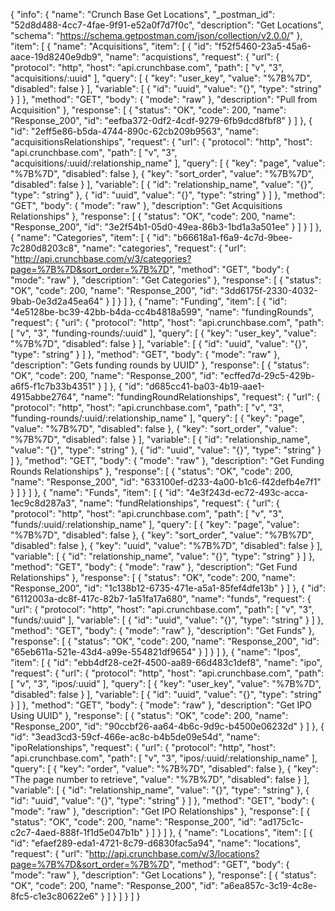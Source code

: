 {
  "info": {
    "name": "Crunch Base Get Locations",
    "_postman_id": "52d8d488-4cc7-4fae-9f91-e52a0f7d7f0c",
    "description": "Get Locations",
    "schema": "https://schema.getpostman.com/json/collection/v2.0.0/"
  },
  "item": [
    {
      "name": "Acquisitions",
      "item": [
        {
          "id": "f52f5460-23a5-45a6-aace-19d8240e9db9",
          "name": "acquistions",
          "request": {
            "url": {
              "protocol": "http",
              "host": "api.crunchbase.com",
              "path": [
                "v",
                "3",
                "acquisitions/:uuid"
              ],
              "query": [
                {
                  "key": "user_key",
                  "value": "%7B%7D",
                  "disabled": false
                }
              ],
              "variable": [
                {
                  "id": "uuid",
                  "value": "{}",
                  "type": "string"
                }
              ]
            },
            "method": "GET",
            "body": {
              "mode": "raw"
            },
            "description": "Pull from Acquisition"
          },
          "response": [
            {
              "status": "OK",
              "code": 200,
              "name": "Response_200",
              "id": "eefba372-0df2-4cdf-9279-6fb9dcd8fbf8"
            }
          ]
        },
        {
          "id": "2eff5e86-b5da-4744-890c-62cb209b9563",
          "name": "acquisitionsRelationships",
          "request": {
            "url": {
              "protocol": "http",
              "host": "api.crunchbase.com",
              "path": [
                "v",
                "3",
                "acquisitions/:uuid/:relationship_name"
              ],
              "query": [
                {
                  "key": "page",
                  "value": "%7B%7D",
                  "disabled": false
                },
                {
                  "key": "sort_order",
                  "value": "%7B%7D",
                  "disabled": false
                }
              ],
              "variable": [
                {
                  "id": "relationship_name",
                  "value": "{}",
                  "type": "string"
                },
                {
                  "id": "uuid",
                  "value": "{}",
                  "type": "string"
                }
              ]
            },
            "method": "GET",
            "body": {
              "mode": "raw"
            },
            "description": "Get Acquisitions Relationships"
          },
          "response": [
            {
              "status": "OK",
              "code": 200,
              "name": "Response_200",
              "id": "3e2f54b1-05d0-49ea-86b3-1bd1a3a501ee"
            }
          ]
        }
      ]
    },
    {
      "name": "Categories",
      "item": [
        {
          "id": "b66618a1-f6a9-4c7d-9bee-7c280d8203c8",
          "name": "categories",
          "request": {
            "url": "http://api.crunchbase.com/v/3/categories?page=%7B%7D&sort_order=%7B%7D",
            "method": "GET",
            "body": {
              "mode": "raw"
            },
            "description": "Get Categories"
          },
          "response": [
            {
              "status": "OK",
              "code": 200,
              "name": "Response_200",
              "id": "3dd6175f-2330-4032-9bab-0e3d2a45ea64"
            }
          ]
        }
      ]
    },
    {
      "name": "Funding",
      "item": [
        {
          "id": "4e5128be-bc39-42bb-b4da-cc4b4818a599",
          "name": "fundingRounds",
          "request": {
            "url": {
              "protocol": "http",
              "host": "api.crunchbase.com",
              "path": [
                "v",
                "3",
                "funding-rounds/:uuid"
              ],
              "query": [
                {
                  "key": "user_key",
                  "value": "%7B%7D",
                  "disabled": false
                }
              ],
              "variable": [
                {
                  "id": "uuid",
                  "value": "{}",
                  "type": "string"
                }
              ]
            },
            "method": "GET",
            "body": {
              "mode": "raw"
            },
            "description": "Gets funding rounds by UUID"
          },
          "response": [
            {
              "status": "OK",
              "code": 200,
              "name": "Response_200",
              "id": "ecffed7d-29c5-429b-a6f5-f1c7b33b4351"
            }
          ]
        },
        {
          "id": "d685cc41-ba03-4b19-aae1-4915abbe2764",
          "name": "fundingRoundRelationships",
          "request": {
            "url": {
              "protocol": "http",
              "host": "api.crunchbase.com",
              "path": [
                "v",
                "3",
                "funding-rounds/:uuid/:relationship_name"
              ],
              "query": [
                {
                  "key": "page",
                  "value": "%7B%7D",
                  "disabled": false
                },
                {
                  "key": "sort_order",
                  "value": "%7B%7D",
                  "disabled": false
                }
              ],
              "variable": [
                {
                  "id": "relationship_name",
                  "value": "{}",
                  "type": "string"
                },
                {
                  "id": "uuid",
                  "value": "{}",
                  "type": "string"
                }
              ]
            },
            "method": "GET",
            "body": {
              "mode": "raw"
            },
            "description": "Get Funding Rounds Relationships"
          },
          "response": [
            {
              "status": "OK",
              "code": 200,
              "name": "Response_200",
              "id": "633100ef-d233-4a00-b1c6-f42defb4e7f1"
            }
          ]
        }
      ]
    },
    {
      "name": "Funds",
      "item": [
        {
          "id": "4e3f243d-ec72-493c-acca-1ec9c8d287a3",
          "name": "fundRelationships",
          "request": {
            "url": {
              "protocol": "http",
              "host": "api.crunchbase.com",
              "path": [
                "v",
                "3",
                "funds/:uuid/:relationship_name"
              ],
              "query": [
                {
                  "key": "page",
                  "value": "%7B%7D",
                  "disabled": false
                },
                {
                  "key": "sort_order",
                  "value": "%7B%7D",
                  "disabled": false
                },
                {
                  "key": "uuid",
                  "value": "%7B%7D",
                  "disabled": false
                }
              ],
              "variable": [
                {
                  "id": "relationship_name",
                  "value": "{}",
                  "type": "string"
                }
              ]
            },
            "method": "GET",
            "body": {
              "mode": "raw"
            },
            "description": "Get Fund Relationships"
          },
          "response": [
            {
              "status": "OK",
              "code": 200,
              "name": "Response_200",
              "id": "1c138b12-6735-471e-a5a1-85fef4dfe13b"
            }
          ]
        },
        {
          "id": "6112003a-dc8f-417c-82b7-1a51fa17a680",
          "name": "funds",
          "request": {
            "url": {
              "protocol": "http",
              "host": "api.crunchbase.com",
              "path": [
                "v",
                "3",
                "funds/:uuid"
              ],
              "variable": [
                {
                  "id": "uuid",
                  "value": "{}",
                  "type": "string"
                }
              ]
            },
            "method": "GET",
            "body": {
              "mode": "raw"
            },
            "description": "Get Funds"
          },
          "response": [
            {
              "status": "OK",
              "code": 200,
              "name": "Response_200",
              "id": "65eb611a-521e-43d4-a99e-554821df9654"
            }
          ]
        }
      ]
    },
    {
      "name": "Ipos",
      "item": [
        {
          "id": "ebb4df28-ce2f-4500-aa89-66d483c1def8",
          "name": "ipo",
          "request": {
            "url": {
              "protocol": "http",
              "host": "api.crunchbase.com",
              "path": [
                "v",
                "3",
                "ipos/:uuid"
              ],
              "query": [
                {
                  "key": "user_key",
                  "value": "%7B%7D",
                  "disabled": false
                }
              ],
              "variable": [
                {
                  "id": "uuid",
                  "value": "{}",
                  "type": "string"
                }
              ]
            },
            "method": "GET",
            "body": {
              "mode": "raw"
            },
            "description": "Get IPO Using UUID"
          },
          "response": [
            {
              "status": "OK",
              "code": 200,
              "name": "Response_200",
              "id": "90ccbf26-aa64-4b6c-9d9c-b4500e06232d"
            }
          ]
        },
        {
          "id": "3ead3cd3-59cf-466e-ac8c-b4b5de09e54d",
          "name": "ipoRelationships",
          "request": {
            "url": {
              "protocol": "http",
              "host": "api.crunchbase.com",
              "path": [
                "v",
                "3",
                "ipos/:uuid/:relationship_name"
              ],
              "query": [
                {
                  "key": "order",
                  "value": "%7B%7D",
                  "disabled": false
                },
                {
                  "key": "The page number to retrieve",
                  "value": "%7B%7D",
                  "disabled": false
                }
              ],
              "variable": [
                {
                  "id": "relationship_name",
                  "value": "{}",
                  "type": "string"
                },
                {
                  "id": "uuid",
                  "value": "{}",
                  "type": "string"
                }
              ]
            },
            "method": "GET",
            "body": {
              "mode": "raw"
            },
            "description": "Get IPO Relationships"
          },
          "response": [
            {
              "status": "OK",
              "code": 200,
              "name": "Response_200",
              "id": "ad175c1c-c2c7-4aed-888f-1f1d5e047b1b"
            }
          ]
        }
      ]
    },
    {
      "name": "Locations",
      "item": [
        {
          "id": "efaef289-eda1-4721-8c79-d6830fac5a94",
          "name": "locations",
          "request": {
            "url": "http://api.crunchbase.com/v/3/locations?page=%7B%7D&sort_order=%7B%7D",
            "method": "GET",
            "body": {
              "mode": "raw"
            },
            "description": "Get Locations"
          },
          "response": [
            {
              "status": "OK",
              "code": 200,
              "name": "Response_200",
              "id": "a6ea857c-3c19-4c8e-8fc5-c1e3c80622e6"
            }
          ]
        }
      ]
    }
  ]
}
